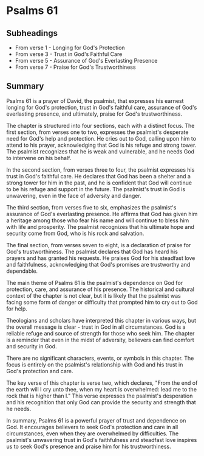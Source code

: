 # Psalms 61

## Subheadings

* From verse 1 - Longing for God's Protection
* From verse 3 - Trust in God's Faithful Care
* From verse 5 - Assurance of God's Everlasting Presence
* From verse 7 - Praise for God's Trustworthiness

## Summary

Psalms 61 is a prayer of David, the psalmist, that expresses his earnest longing for God's protection, trust in God's faithful care, assurance of God's everlasting presence, and ultimately, praise for God's trustworthiness.

The chapter is structured into four sections, each with a distinct focus. The first section, from verses one to two, expresses the psalmist's desperate need for God's help and protection. He cries out to God, calling upon him to attend to his prayer, acknowledging that God is his refuge and strong tower. The psalmist recognizes that he is weak and vulnerable, and he needs God to intervene on his behalf.

In the second section, from verses three to four, the psalmist expresses his trust in God's faithful care. He declares that God has been a shelter and a strong tower for him in the past, and he is confident that God will continue to be his refuge and support in the future. The psalmist's trust in God is unwavering, even in the face of adversity and danger.

The third section, from verses five to six, emphasizes the psalmist's assurance of God's everlasting presence. He affirms that God has given him a heritage among those who fear his name and will continue to bless him with life and prosperity. The psalmist recognizes that his ultimate hope and security come from God, who is his rock and salvation.

The final section, from verses seven to eight, is a declaration of praise for God's trustworthiness. The psalmist declares that God has heard his prayers and has granted his requests. He praises God for his steadfast love and faithfulness, acknowledging that God's promises are trustworthy and dependable.

The main theme of Psalms 61 is the psalmist's dependence on God for protection, care, and assurance of his presence. The historical and cultural context of the chapter is not clear, but it is likely that the psalmist was facing some form of danger or difficulty that prompted him to cry out to God for help.

Theologians and scholars have interpreted this chapter in various ways, but the overall message is clear - trust in God in all circumstances. God is a reliable refuge and source of strength for those who seek him. The chapter is a reminder that even in the midst of adversity, believers can find comfort and security in God.

There are no significant characters, events, or symbols in this chapter. The focus is entirely on the psalmist's relationship with God and his trust in God's protection and care.

The key verse of this chapter is verse two, which declares, "From the end of the earth will I cry unto thee, when my heart is overwhelmed: lead me to the rock that is higher than I." This verse expresses the psalmist's desperation and his recognition that only God can provide the security and strength that he needs.

In summary, Psalms 61 is a powerful prayer of trust and dependence on God. It encourages believers to seek God's protection and care in all circumstances, even when they are overwhelmed by difficulties. The psalmist's unwavering trust in God's faithfulness and steadfast love inspires us to seek God's presence and praise him for his trustworthiness.
